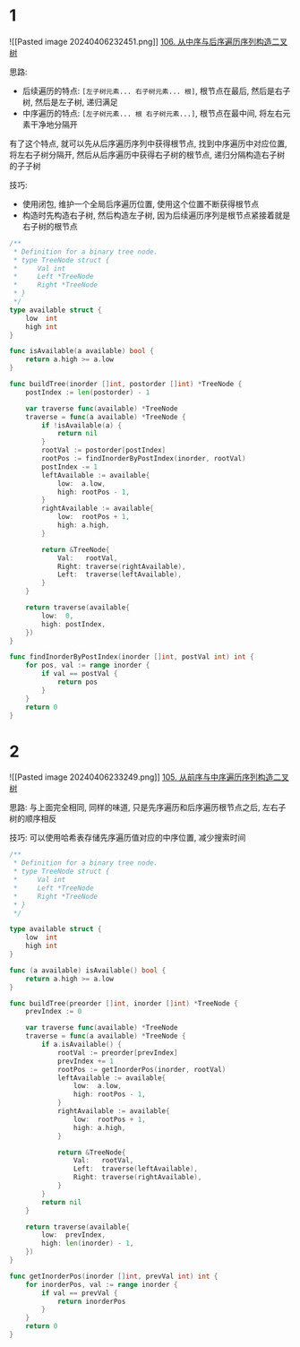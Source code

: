 # 1
![[Pasted image 20240406232451.png]]
[106. 从中序与后序遍历序列构造二叉树](https://leetcode.cn/problems/construct-binary-tree-from-inorder-and-postorder-traversal/)

思路: 
- 后续遍历的特点: `[左子树元素... 右子树元素... 根]`, 根节点在最后, 然后是右子树, 然后是左子树, 递归满足
- 中序遍历的特点: `[左子树元素... 根 右子树元素...]`, 根节点在最中间, 将左右元素干净地分隔开

有了这个特点, 
就可以先从后序遍历序列中获得根节点, 找到中序遍历中对应位置, 将左右子树分隔开, 
然后从后序遍历中获得右子树的根节点, 递归分隔构造右子树的子子树

技巧: 
- 使用闭包, 维护一个全局后序遍历位置, 使用这个位置不断获得根节点
- 构造时先构造右子树, 然后构造左子树, 因为后续遍历序列是根节点紧接着就是右子树的根节点

```go
/**
 * Definition for a binary tree node.
 * type TreeNode struct {
 *     Val int
 *     Left *TreeNode
 *     Right *TreeNode
 * }
 */
type available struct {
	low  int
	high int
}

func isAvailable(a available) bool {
	return a.high >= a.low
}

func buildTree(inorder []int, postorder []int) *TreeNode {
	postIndex := len(postorder) - 1

	var traverse func(available) *TreeNode
	traverse = func(a available) *TreeNode {
		if !isAvailable(a) {
			return nil
		}
		rootVal := postorder[postIndex]
		rootPos := findInorderByPostIndex(inorder, rootVal)
		postIndex -= 1
		leftAvailable := available{
			low:  a.low,
			high: rootPos - 1,
		}
		rightAvailable := available{
			low:  rootPos + 1,
			high: a.high,
		}

		return &TreeNode{
			Val:   rootVal,
			Right: traverse(rightAvailable),
			Left:  traverse(leftAvailable),
		}
	}

	return traverse(available{
		low:  0,
		high: postIndex,
	})
}

func findInorderByPostIndex(inorder []int, postVal int) int {
	for pos, val := range inorder {
		if val == postVal {
			return pos
		}
	}
	return 0
}
```

# 2
![[Pasted image 20240406233249.png]]
[105. 从前序与中序遍历序列构造二叉树](https://leetcode.cn/problems/construct-binary-tree-from-preorder-and-inorder-traversal/)

思路: 与上面完全相同, 同样的味道, 只是先序遍历和后序遍历根节点之后, 左右子树的顺序相反

技巧: 可以使用哈希表存储先序遍历值对应的中序位置, 减少搜索时间
```go
/**
 * Definition for a binary tree node.
 * type TreeNode struct {
 *     Val int
 *     Left *TreeNode
 *     Right *TreeNode
 * }
 */

type available struct {
	low  int
	high int
}

func (a available) isAvailable() bool {
	return a.high >= a.low
}

func buildTree(preorder []int, inorder []int) *TreeNode {
	prevIndex := 0

	var traverse func(available) *TreeNode
	traverse = func(a available) *TreeNode {
		if a.isAvailable() {
			rootVal := preorder[prevIndex]
			prevIndex += 1
			rootPos := getInorderPos(inorder, rootVal)
			leftAvailable := available{
				low:  a.low,
				high: rootPos - 1,
			}
			rightAvailable := available{
				low:  rootPos + 1,
				high: a.high,
			}

			return &TreeNode{
				Val:   rootVal,
				Left:  traverse(leftAvailable),
				Right: traverse(rightAvailable),
			}
		}
		return nil
	}

	return traverse(available{
		low:  prevIndex,
		high: len(inorder) - 1,
	})
}

func getInorderPos(inorder []int, prevVal int) int {
	for inorderPos, val := range inorder {
		if val == prevVal {
			return inorderPos
		}
	}
	return 0
}
```
